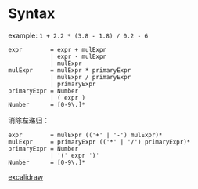 # Syntax

example: `1 + 2.2 * (3.8 - 1.8) / 0.2 - 6`

```
expr        = expr + mulExpr
            | expr - mulExpr
            | mulExpr
mulExpr     = mulExpr * primaryExpr
            | mulExpr / primaryExpr
            | primaryExpr
primaryExpr = Number
            | ( expr )
Number      = [0-9\.]*
```

消除左递归：

```
expr        = mulExpr (('+' | '-') mulExpr)*
mulExpr     = primaryExpr (('*' | '/') primaryExpr)*
primaryExpr = Number
            | '(' expr ')'
Number      = [0-9\.]*
```

[excalidraw](./assets/syntax-analysis.excalidraw)

